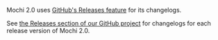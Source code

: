 Mochi 2.0 uses [GitHub's Releases feature](https://github.com/blog/1547-release-your-software) for its changelogs.

See [the Releases section of our GitHub project](https://github.com/codeworksdev/mochi-2.0/releases) for changelogs for each release version of Mochi 2.0.
